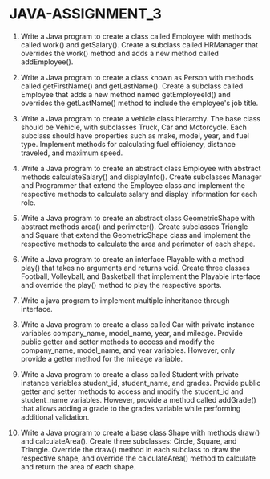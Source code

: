 # JAVA-ASSIGNMENT_3

1. Write a Java program to create a class called Employee with methods called
work() and getSalary(). Create a subclass called HRManager that overrides the
work() method and adds a new method called addEmployee().

2. Write a Java program to create a class known as Person with methods called
getFirstName() and getLastName(). Create a subclass called Employee that
adds a new method named getEmployeeId() and overrides the getLastName()
method to include the employee's job title.

3. Write a Java program to create a vehicle class hierarchy. The base class
should be Vehicle, with subclasses Truck, Car and Motorcycle. Each subclass
should have properties such as make, model, year, and fuel type. Implement
methods for calculating fuel efficiency, distance traveled, and maximum speed.

4. Write a Java program to create an abstract class Employee with abstract
methods calculateSalary() and displayInfo(). Create subclasses Manager and
Programmer that extend the Employee class and implement the respective
methods to calculate salary and display information for each role.

5. Write a Java program to create an abstract class GeometricShape with
abstract methods area() and perimeter(). Create subclasses Triangle and Square
that extend the GeometricShape class and implement the respective methods
to calculate the area and perimeter of each shape.

6. Write a Java program to create an interface Playable with a method play()
that takes no arguments and returns void. Create three classes Football,
Volleyball, and Basketball that implement the Playable interface and override
the play() method to play the respective sports.

7. Write a java program to implement multiple inheritance through interface.
    
8. Write a Java program to create a class called Car with private instance
variables company_name, model_name, year, and mileage. Provide public
getter and setter methods to access and modify the company_name,
model_name, and year variables. However, only provide a getter method for
the mileage variable.

9. Write a Java program to create a class called Student with private instance
variables student_id, student_name, and grades. Provide public getter and
setter methods to access and modify the student_id and student_name
variables. However, provide a method called addGrade() that allows adding a
grade to the grades variable while performing additional validation.

10. Write a Java program to create a base class Shape with methods draw() and
calculateArea(). Create three subclasses: Circle, Square, and Triangle. Override
the draw() method in each subclass to draw the respective shape, and override
the calculateArea() method to calculate and return the area of each shape.
